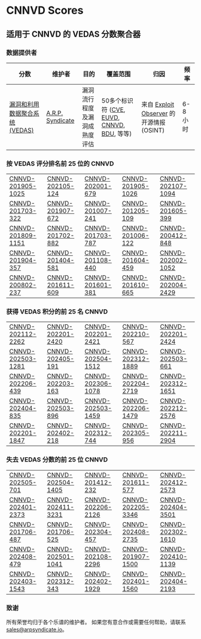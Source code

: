 
# CNNVD Scores
## 适用于 CNNVD 的 VEDAS 分数聚合器

### 数据提供者
| 分数 | 维护者 | 目的 | 覆盖范围 | 归因 | 频率 |
| ----- | ---------- | ------- | -------- | ----------- | --------- |
| [漏洞和利用数据聚合系统 (VEDAS)](https://vedas.arpsyndicate.io) | [A.R.P. Syndicate](https://www.arpsyndicate.io) | 漏洞流行程度及漏洞成熟度评估 | 50多个标识符 ([CVE](https://github.com/ARPSyndicate/cve-scores), [EUVD](https://github.com/ARPSyndicate/euvd-scores), [CNNVD](https://github.com/ARPSyndicate/cnnvd-scores), [BDU](https://github.com/ARPSyndicate/bdu-scores), 等等) | 来自 [Exploit Observer](https://www.exploit.observer) 的开源情报 (OSINT) | 6-8小时 |



<h3>按 VEDAS 评分排名前 25 位的 CNNVD</h3>

<table>
  <tr>
    <td><a href='https://vedas.arpsyndicate.io/?vuln=CNNVD-201905-1025'>CNNVD-201905-1025</a></td>
    <td><a href='https://vedas.arpsyndicate.io/?vuln=CNNVD-202105-124'>CNNVD-202105-124</a></td>
    <td><a href='https://vedas.arpsyndicate.io/?vuln=CNNVD-202001-679'>CNNVD-202001-679</a></td>
    <td><a href='https://vedas.arpsyndicate.io/?vuln=CNNVD-201905-1026'>CNNVD-201905-1026</a></td>
    <td><a href='https://vedas.arpsyndicate.io/?vuln=CNNVD-202107-1094'>CNNVD-202107-1094</a></td>
  </tr>
  <tr>
    <td><a href='https://vedas.arpsyndicate.io/?vuln=CNNVD-201703-322'>CNNVD-201703-322</a></td>
    <td><a href='https://vedas.arpsyndicate.io/?vuln=CNNVD-201907-672'>CNNVD-201907-672</a></td>
    <td><a href='https://vedas.arpsyndicate.io/?vuln=CNNVD-201007-241'>CNNVD-201007-241</a></td>
    <td><a href='https://vedas.arpsyndicate.io/?vuln=CNNVD-201205-109'>CNNVD-201205-109</a></td>
    <td><a href='https://vedas.arpsyndicate.io/?vuln=CNNVD-201605-399'>CNNVD-201605-399</a></td>
  </tr>
  <tr>
    <td><a href='https://vedas.arpsyndicate.io/?vuln=CNNVD-201809-1151'>CNNVD-201809-1151</a></td>
    <td><a href='https://vedas.arpsyndicate.io/?vuln=CNNVD-201702-882'>CNNVD-201702-882</a></td>
    <td><a href='https://vedas.arpsyndicate.io/?vuln=CNNVD-201703-787'>CNNVD-201703-787</a></td>
    <td><a href='https://vedas.arpsyndicate.io/?vuln=CNNVD-201006-122'>CNNVD-201006-122</a></td>
    <td><a href='https://vedas.arpsyndicate.io/?vuln=CNNVD-200412-848'>CNNVD-200412-848</a></td>
  </tr>
  <tr>
    <td><a href='https://vedas.arpsyndicate.io/?vuln=CNNVD-201904-357'>CNNVD-201904-357</a></td>
    <td><a href='https://vedas.arpsyndicate.io/?vuln=CNNVD-201404-581'>CNNVD-201404-581</a></td>
    <td><a href='https://vedas.arpsyndicate.io/?vuln=CNNVD-201108-440'>CNNVD-201108-440</a></td>
    <td><a href='https://vedas.arpsyndicate.io/?vuln=CNNVD-201604-459'>CNNVD-201604-459</a></td>
    <td><a href='https://vedas.arpsyndicate.io/?vuln=CNNVD-202002-1052'>CNNVD-202002-1052</a></td>
  </tr>
  <tr>
    <td><a href='https://vedas.arpsyndicate.io/?vuln=CNNVD-200802-237'>CNNVD-200802-237</a></td>
    <td><a href='https://vedas.arpsyndicate.io/?vuln=CNNVD-201611-609'>CNNVD-201611-609</a></td>
    <td><a href='https://vedas.arpsyndicate.io/?vuln=CNNVD-201601-381'>CNNVD-201601-381</a></td>
    <td><a href='https://vedas.arpsyndicate.io/?vuln=CNNVD-201610-665'>CNNVD-201610-665</a></td>
    <td><a href='https://vedas.arpsyndicate.io/?vuln=CNNVD-202004-2429'>CNNVD-202004-2429</a></td>
  </tr>
</table>


<h3>获得 VEDAS 积分的前 25 名 CNNVD</h3>

<table>
  <tr>
    <td><a href='https://vedas.arpsyndicate.io/?vuln=CNNVD-202112-2262'>CNNVD-202112-2262</a></td>
    <td><a href='https://vedas.arpsyndicate.io/?vuln=CNNVD-202201-2420'>CNNVD-202201-2420</a></td>
    <td><a href='https://vedas.arpsyndicate.io/?vuln=CNNVD-202201-2421'>CNNVD-202201-2421</a></td>
    <td><a href='https://vedas.arpsyndicate.io/?vuln=CNNVD-202210-567'>CNNVD-202210-567</a></td>
    <td><a href='https://vedas.arpsyndicate.io/?vuln=CNNVD-202201-2424'>CNNVD-202201-2424</a></td>
  </tr>
  <tr>
    <td><a href='https://vedas.arpsyndicate.io/?vuln=CNNVD-202503-1281'>CNNVD-202503-1281</a></td>
    <td><a href='https://vedas.arpsyndicate.io/?vuln=CNNVD-202405-191'>CNNVD-202405-191</a></td>
    <td><a href='https://vedas.arpsyndicate.io/?vuln=CNNVD-202504-1512'>CNNVD-202504-1512</a></td>
    <td><a href='https://vedas.arpsyndicate.io/?vuln=CNNVD-202312-1889'>CNNVD-202312-1889</a></td>
    <td><a href='https://vedas.arpsyndicate.io/?vuln=CNNVD-202503-661'>CNNVD-202503-661</a></td>
  </tr>
  <tr>
    <td><a href='https://vedas.arpsyndicate.io/?vuln=CNNVD-202206-439'>CNNVD-202206-439</a></td>
    <td><a href='https://vedas.arpsyndicate.io/?vuln=CNNVD-202203-163'>CNNVD-202203-163</a></td>
    <td><a href='https://vedas.arpsyndicate.io/?vuln=CNNVD-202306-1078'>CNNVD-202306-1078</a></td>
    <td><a href='https://vedas.arpsyndicate.io/?vuln=CNNVD-202204-2719'>CNNVD-202204-2719</a></td>
    <td><a href='https://vedas.arpsyndicate.io/?vuln=CNNVD-202312-1651'>CNNVD-202312-1651</a></td>
  </tr>
  <tr>
    <td><a href='https://vedas.arpsyndicate.io/?vuln=CNNVD-202404-835'>CNNVD-202404-835</a></td>
    <td><a href='https://vedas.arpsyndicate.io/?vuln=CNNVD-202503-896'>CNNVD-202503-896</a></td>
    <td><a href='https://vedas.arpsyndicate.io/?vuln=CNNVD-202503-1459'>CNNVD-202503-1459</a></td>
    <td><a href='https://vedas.arpsyndicate.io/?vuln=CNNVD-202206-1479'>CNNVD-202206-1479</a></td>
    <td><a href='https://vedas.arpsyndicate.io/?vuln=CNNVD-202212-2576'>CNNVD-202212-2576</a></td>
  </tr>
  <tr>
    <td><a href='https://vedas.arpsyndicate.io/?vuln=CNNVD-202201-1847'>CNNVD-202201-1847</a></td>
    <td><a href='https://vedas.arpsyndicate.io/?vuln=CNNVD-202402-218'>CNNVD-202402-218</a></td>
    <td><a href='https://vedas.arpsyndicate.io/?vuln=CNNVD-202312-744'>CNNVD-202312-744</a></td>
    <td><a href='https://vedas.arpsyndicate.io/?vuln=CNNVD-202305-956'>CNNVD-202305-956</a></td>
    <td><a href='https://vedas.arpsyndicate.io/?vuln=CNNVD-202211-2904'>CNNVD-202211-2904</a></td>
  </tr>
</table>


<h3>失去 VEDAS 分数的前 25 位 CNNVD</h3>

<table>
  <tr>
    <td><a href='https://vedas.arpsyndicate.io/?vuln=CNNVD-202505-701'>CNNVD-202505-701</a></td>
    <td><a href='https://vedas.arpsyndicate.io/?vuln=CNNVD-202504-1405'>CNNVD-202504-1405</a></td>
    <td><a href='https://vedas.arpsyndicate.io/?vuln=CNNVD-201412-232'>CNNVD-201412-232</a></td>
    <td><a href='https://vedas.arpsyndicate.io/?vuln=CNNVD-201611-577'>CNNVD-201611-577</a></td>
    <td><a href='https://vedas.arpsyndicate.io/?vuln=CNNVD-202412-2573'>CNNVD-202412-2573</a></td>
  </tr>
  <tr>
    <td><a href='https://vedas.arpsyndicate.io/?vuln=CNNVD-202401-2373'>CNNVD-202401-2373</a></td>
    <td><a href='https://vedas.arpsyndicate.io/?vuln=CNNVD-202411-3231'>CNNVD-202411-3231</a></td>
    <td><a href='https://vedas.arpsyndicate.io/?vuln=CNNVD-202206-2126'>CNNVD-202206-2126</a></td>
    <td><a href='https://vedas.arpsyndicate.io/?vuln=CNNVD-202205-3346'>CNNVD-202205-3346</a></td>
    <td><a href='https://vedas.arpsyndicate.io/?vuln=CNNVD-202404-3501'>CNNVD-202404-3501</a></td>
  </tr>
  <tr>
    <td><a href='https://vedas.arpsyndicate.io/?vuln=CNNVD-201706-487'>CNNVD-201706-487</a></td>
    <td><a href='https://vedas.arpsyndicate.io/?vuln=CNNVD-201706-525'>CNNVD-201706-525</a></td>
    <td><a href='https://vedas.arpsyndicate.io/?vuln=CNNVD-202304-457'>CNNVD-202304-457</a></td>
    <td><a href='https://vedas.arpsyndicate.io/?vuln=CNNVD-202408-2735'>CNNVD-202408-2735</a></td>
    <td><a href='https://vedas.arpsyndicate.io/?vuln=CNNVD-202302-1610'>CNNVD-202302-1610</a></td>
  </tr>
  <tr>
    <td><a href='https://vedas.arpsyndicate.io/?vuln=CNNVD-202408-479'>CNNVD-202408-479</a></td>
    <td><a href='https://vedas.arpsyndicate.io/?vuln=CNNVD-202501-1041'>CNNVD-202501-1041</a></td>
    <td><a href='https://vedas.arpsyndicate.io/?vuln=CNNVD-202108-2296'>CNNVD-202108-2296</a></td>
    <td><a href='https://vedas.arpsyndicate.io/?vuln=CNNVD-201907-1500'>CNNVD-201907-1500</a></td>
    <td><a href='https://vedas.arpsyndicate.io/?vuln=CNNVD-202410-1139'>CNNVD-202410-1139</a></td>
  </tr>
  <tr>
    <td><a href='https://vedas.arpsyndicate.io/?vuln=CNNVD-202403-1543'>CNNVD-202403-1543</a></td>
    <td><a href='https://vedas.arpsyndicate.io/?vuln=CNNVD-202312-343'>CNNVD-202312-343</a></td>
    <td><a href='https://vedas.arpsyndicate.io/?vuln=CNNVD-202402-1929'>CNNVD-202402-1929</a></td>
    <td><a href='https://vedas.arpsyndicate.io/?vuln=CNNVD-202401-1560'>CNNVD-202401-1560</a></td>
    <td><a href='https://vedas.arpsyndicate.io/?vuln=CNNVD-202404-2193'>CNNVD-202404-2193</a></td>
  </tr>
</table>


### 致谢
所有荣誉均归于各个乐谱的维护者。
如果您有意合作或需要任何帮助，请联系 [sales@arpsyndicate.io](mailto:sales@arpsyndicate.io)。

